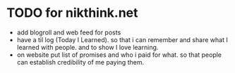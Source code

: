 # TODO for nikthink.net

- add blogroll and web feed for posts
- have a til log (Today I Learned). so that i can remember and share what I learned with people. and to show I love learning.
- on website put list of promises and who i paid for what. so that people can establish credibility of me paying them.
